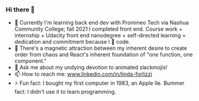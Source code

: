 ### Hi there 👋

- 🔭 Currently I'm learning back end dev with Promineo Tech via Nashua Community College; fall 2021 I completed front end. Course work + internship + Udacity front end nanodegree + self-directed learning = dedication and commitment because I 💟 code.
- 🌱 There's a magnetic attraction between my inherent desire to create order from chaos and React's inherent foundation of "one function, one component."
- 💬 Ask me about my undying devotion to animated slackmojis!
- 📫 How to reach me: www.linkedin.com/in/linda-forlizzi
- ⚡ Fun fact: I bought my first computer in 1983, an Apple IIe.
    Bummer fact: I didn't use it to learn programming.
